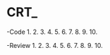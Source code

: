 # CRT_
-Code
  1.
  2.
  3.
  4.
  5.
  6.
  7.
  8.
  9.
  10.
  
  
-Review
   1.
   2.
   3.
   4.
   5.
   6.
   7.
   8.
   9.
   10.
  
  
  
